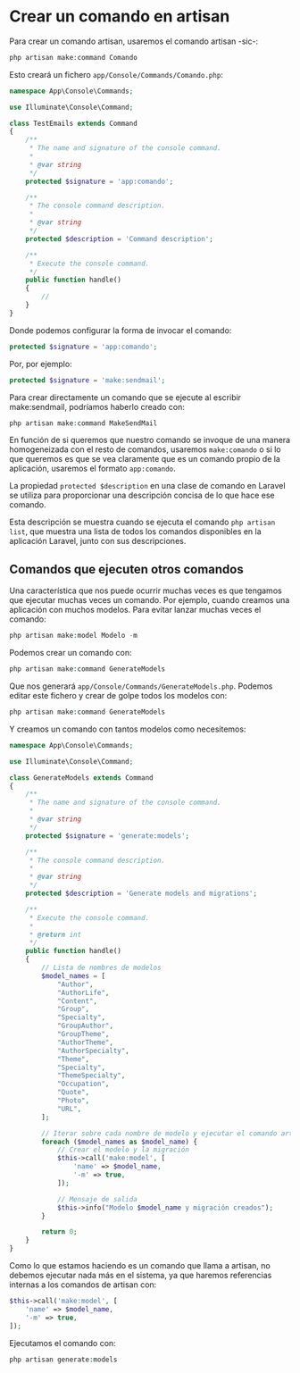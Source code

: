 # Crear un comando en artisan

Para crear un comando artisan, usaremos el comando artisan -sic-:

``` php
php artisan make:command Comando
```

Esto creará un fichero `app/Console/Commands/Comando.php`:

``` php
namespace App\Console\Commands;

use Illuminate\Console\Command;

class TestEmails extends Command
{
    /**
     * The name and signature of the console command.
     *
     * @var string
     */
    protected $signature = 'app:comando';

    /**
     * The console command description.
     *
     * @var string
     */
    protected $description = 'Command description';

    /**
     * Execute the console command.
     */
    public function handle()
    {
        //
    }
}
```

Donde podemos configurar la forma de invocar el comando:

``` php
protected $signature = 'app:comando';
```

Por, por ejemplo:


``` php
protected $signature = 'make:sendmail';
```

Para crear directamente un comando que se ejecute al escribir make:sendmail, podríamos haberlo creado con:

``` php
php artisan make:command MakeSendMail
```

En función de si queremos que nuestro comando se invoque de una manera homogeneizada con el resto de comandos, usaremos `make:comando` o si lo que queremos es que se vea claramente que es un comando propio de la aplicación, usaremos el formato `app:comando`.

La propiedad `protected $description` en una clase de comando en Laravel se utiliza para proporcionar una descripción concisa de lo que hace ese comando.

Esta descripción se muestra cuando se ejecuta el comando `php artisan list`, que muestra una lista de todos los comandos disponibles en la aplicación Laravel, junto con sus descripciones.

## Comandos que ejecuten otros comandos

Una característica que nos puede ocurrir muchas veces es que tengamos que ejecutar muchas veces un comando. Por ejemplo, cuando creamos una aplicación con muchos modelos. Para evitar lanzar muchas veces el comando:

``` php
php artisan make:model Modelo -m
```

Podemos crear un comando con:

``` php
php artisan make:command GenerateModels
```

Que nos generará `app/Console/Commands/GenerateModels.php`. Podemos editar este fichero y crear de golpe todos los modelos con:

``` php
php artisan make:command GenerateModels
```

Y creamos un comando con tantos modelos como necesitemos:

``` php
namespace App\Console\Commands;

use Illuminate\Console\Command;

class GenerateModels extends Command
{
    /**
     * The name and signature of the console command.
     *
     * @var string
     */
    protected $signature = 'generate:models';

    /**
     * The console command description.
     *
     * @var string
     */
    protected $description = 'Generate models and migrations';

    /**
     * Execute the console command.
     *
     * @return int
     */
    public function handle()
    {
        // Lista de nombres de modelos
        $model_names = [
            "Author",
            "AuthorLife",
            "Content",
            "Group",
            "Specialty",
            "GroupAuthor",
            "GroupTheme",
            "AuthorTheme",
            "AuthorSpecialty",
            "Theme",
            "Specialty",
            "ThemeSpecialty",
            "Occupation",
            "Quote",
            "Photo",
            "URL",
        ];

        // Iterar sobre cada nombre de modelo y ejecutar el comando artisan para crear el modelo y la migración
        foreach ($model_names as $model_name) {
            // Crear el modelo y la migración
            $this->call('make:model', [
                'name' => $model_name,
                '-m' => true,
            ]);

            // Mensaje de salida
            $this->info("Modelo $model_name y migración creados");
        }

        return 0;
    }
}
```

Como lo que estamos haciendo es un comando que llama a artisan, no debemos ejecutar nada más en el sistema, ya que haremos referencias internas a los comandos de artisan con:

``` php
$this->call('make:model', [
    'name' => $model_name,
    '-m' => true,
]);
```

Ejecutamos el comando con:


``` php
php artisan generate:models
```
